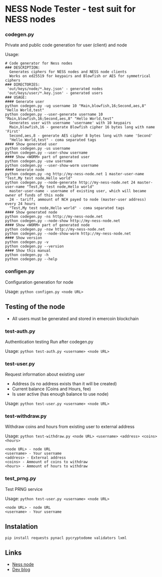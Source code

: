 # NESS Node Tester - test suit for NESS nodes
### codegen.py

 Private and public code generation for user (client) and node

 Usage:
```
# Code generator for Ness nodes
### DESCRIPTION:
  Generates ciphers for NESS nodes and NESS node clients
  Works on ed25519 for keypairs and Blowfish or AES for symmetrical ciphers
### DIRECTORIES:
 'out/keys/node/*.key.json' - generated nodes
 'out/keys/user/*.key.json' - generated users
### USAGE:
#### Generate user
python codegen.py -ug username 10 "Main,blowfish,16;Second,aes,8" "Hello World,test"
python codegen.py --user-generate username 10 "Main,blowfish,16;Second,aes,8" "Hello World,test"
  Generates user with username 'username' with 10 keypairs
  Main,blowfish,16 - generate Blowfish cipher 16 bytes long with name 'First'
  Second,aes,8 - generate AES cipher 8 bytes long with name 'Second'
  "Hello World,test" - coma separated tags
#### Show generated user
python codegen.py -us username
python codegen.py --user-show username
#### Show <WORM> part of generated user
python codegen.py -usw username
python codegen.py --user-show-worm username
#### Generate node
python codegen.py -ng http://my-ness-node.net 1 master-user-name "Test,My test node,Hello world"
python codegen.py --node-generate http://my-ness-node.net 24 master-user-name "Test,My test node,Hello world"
  master-user-name - username of existing user, which will became owner of funds of this node
  24 - tariff, ammount of NCH payed to node (master-user address) every 24 hours 
  "Test,My test node,Hello world" - coma separated tags
#### Show generated node
python codegen.py -ns http://my-ness-node.net
python codegen.py --node-show http://my-ness-node.net
#### Show <WORM> part of generated node
python codegen.py -nsw http://my-ness-node.net
python codegen.py --node-show-worm http://my-ness-node.net
#### Show version
python codegen.py -v
python codegen.py --version
#### Show this manual
python codegen.py -h
python codegen.py --help
```
### configen.py
 Configuration generation for node

 Usage: `python configen.py <node URL>`

## Testing of the node
* All users must be generated and stored in emercoin blockchain

### test-auth.py
 Authentication testing
 Run after codegen.py

 Usage: `python test-auth.py <username> <node URL>`
###  test-user.py
Request information about existing user
 * Address (is no address exists than it will be created)
 * Current balance (Coins and Hours, fee)
 * Is user active (has enough balance to use node)

Usage: `python test-user.py <username> <node URL>`
### test-withdraw.py
Withdraw coins and hours from existing user to external address

Usage: `python test-withdraw.py <node URL> <username> <address> <coins> <hours>`
```
<node URL> - node URL
<username> - Your username
<address> - External address
<coins> - Ammount of coins to withdraw
<hours> - Ammount of hours to withdraw
```
###  test_prng.py
Test PRNG service

Usage: `python test-user.py <username> <node URL>`
```
<node URL> - node URL
<username> - Your username
```
## Instalation
`pip install requests pynacl pycryptodome validators lxml`

## Links
* [Ness node]( https://github.com/NESS-Network/NessNode)
* [Dev blog](  https://ness-main-dev.medium.com)